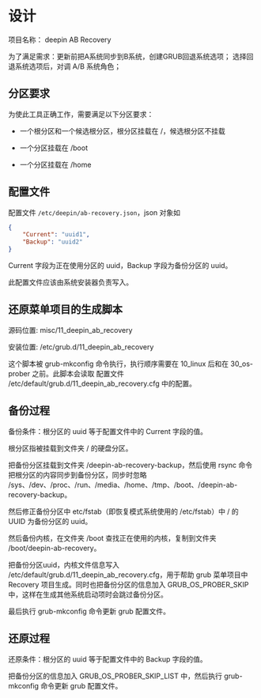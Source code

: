 # 设计

项目名称： deepin AB Recovery

为了满足需求：更新前把A系统同步到B系统，创建GRUB回退系统选项；
选择回退系统选项后，对调 A/B 系统角色；

## 分区要求

为使此工具正确工作，需要满足以下分区要求：

- 一个根分区和一个候选根分区，根分区挂载在 /，候选根分区不挂载

- 一个分区挂载在 /boot

- 一个分区挂载在 /home

## 配置文件

配置文件 `/etc/deepin/ab-recovery.json`，json 对象如
```json
{
	"Current": "uuid1",
	"Backup": "uuid2"
}
```

Current 字段为正在使用分区的 uuid，Backup 字段为备份分区的 uuid。

此配置文件应该由系统安装器负责写入。

## 还原菜单项目的生成脚本

源码位置: misc/11_deepin_ab_recovery

安装位置: /etc/grub.d/11_deepin_ab_recovery

这个脚本被 grub-mkconfig 命令执行，执行顺序需要在 10_linux 后和在 30_os-prober 之前。此脚本会读取 配置文件 /etc/default/grub.d/11_deepin_ab_recovery.cfg 中的配置。


## 备份过程

备份条件：根分区的 uuid 等于配置文件中的 Current 字段的值。

根分区指被挂载到文件夹 / 的硬盘分区。

把备份分区挂载到文件夹 /deepin-ab-recovery-backup，然后使用 rsync 命令把根分区的内容同步到备份分区，同步时忽略 /sys、/dev、/proc、/run、/media、/home、/tmp、/boot、/deepin-ab-recovery-backup。

然后修正备份分区中 etc/fstab（即恢复模式系统使用的 /etc/fstab）中 / 的 UUID 为备份分区的 uuid。

然后备份内核，在文件夹 /boot 查找正在使用的内核，复制到文件夹 /boot/deepin-ab-recovery。

把备份分区uuid，内核文件信息写入 /etc/default/grub.d/11_deepin_ab_recovery.cfg，用于帮助 grub 菜单项目中 Recovery 项目生成。同时也把备份分区的信息加入 GRUB_OS_PROBER_SKIP 中，这样在生成其他系统启动项时会跳过备份分区。

最后执行 grub-mkconfig 命令更新 grub 配置文件。

## 还原过程

还原条件：根分区的 uuid 等于配置文件中的 Backup 字段的值。

把备份分区的信息加入 GRUB_OS_PROBER_SKIP_LIST 中，然后执行 grub-mkconfig 命令更新 grub 配置文件。

